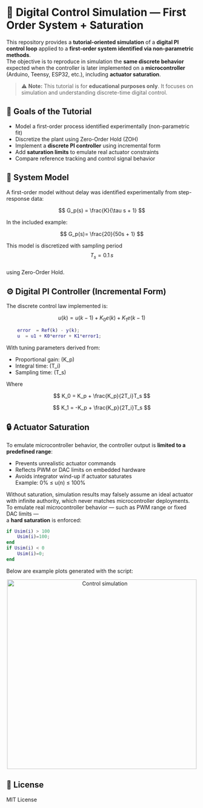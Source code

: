 # 🧪 Digital Control Simulation — First Order System + Saturation

This repository provides a **tutorial-oriented simulation** of a **digital PI control loop** applied to a **first-order system identified via non-parametric methods**.  
The objective is to reproduce in simulation the **same discrete behavior** expected when the controller is later implemented on a **microcontroller** (Arduino, Teensy, ESP32, etc.), including **actuator saturation**.

> ⚠️ **Note:** This tutorial is for **educational purposes only**. It focuses on simulation and understanding discrete-time digital control.

## 🎯 Goals of the Tutorial

- Model a first-order process identified experimentally (non-parametric fit)
- Discretize the plant using Zero-Order Hold (ZOH)
- Implement a **discrete PI controller** using incremental form
- Add **saturation limits** to emulate real actuator constraints
- Compare reference tracking and control signal behavior

## 🧩 System Model

A first-order model without delay was identified experimentally from step-response data:

$$
G_p(s) = \frac{K}{\tau s + 1}
$$

In the included example:

$$
G_p(s)= \frac{20}{50s + 1}
$$

This model is discretized with sampling period  
$$T_s = 0.1\,s$$  
using Zero-Order Hold.


## ⚙️ Digital PI Controller (Incremental Form)

The discrete control law implemented is:

$$
u(k)=u(k-1)+K_0 e(k)+K_1 e(k-1)
$$

```matlab
    error  = Ref(k) - y(k);
    u  = u1 + K0*error + K1*error1;
```


With tuning parameters derived from:
- Proportional gain: \(K_p\)
- Integral time: \(T_i\)
- Sampling time: \(T_s\)

Where

$$
K_0 = K_p + \frac{K_p}{2T_i}T_s
$$

$$
K_1 = -K_p + \frac{K_p}{2T_i}T_s
$$


## 🔒 Actuator Saturation
To emulate microcontroller behavior, the controller output is **limited to a predefined range**:

- Prevents unrealistic actuator commands  
- Reflects PWM or DAC limits on embedded hardware  
- Avoids integrator wind-up if actuator saturates  
Example: 0% ≤ u(n) ≤ 100%

Without saturation, simulation results may falsely assume an ideal actuator with infinite authority, which never matches microcontroller deployments.
To emulate real microcontroller behavior — such as PWM range or fixed DAC limits —  
a **hard saturation** is enforced:

```matlab
if Usim(i) > 100
    Usim(i)=100;
end
if Usim(i) < 0
    Usim(i)=0;
end
```

Below are example plots generated with the script:

<p align="center">
<img width="500" alt="Control simulation" src="https://github.com/user-attachments/assets/f208de9a-0f46-4059-af58-50642f70e590" />
</p>

## 📜 License
MIT License

